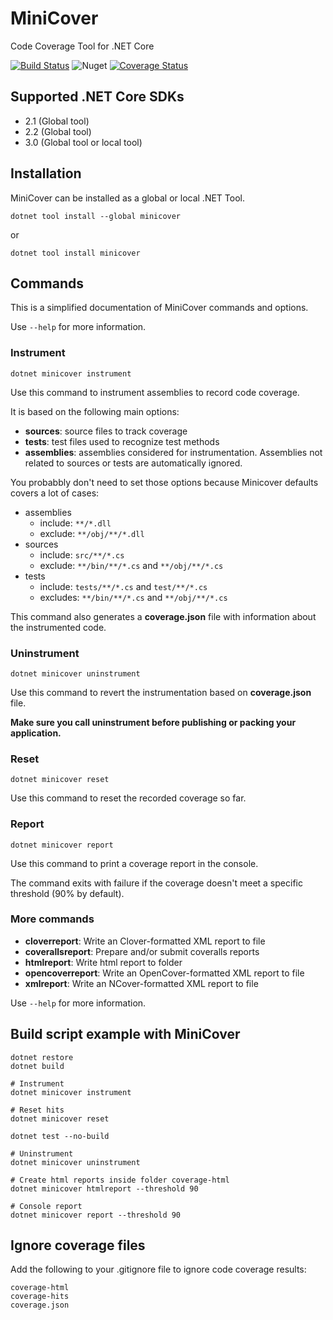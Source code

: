 # MiniCover
Code Coverage Tool for .NET Core

[![Build Status](https://dev.azure.com/lucaslorentzlara/lucaslorentzlara/_apis/build/status/lucaslorentz.minicover?branchName=master)](https://dev.azure.com/lucaslorentzlara/lucaslorentzlara/_build/latest?definitionId=3&branchName=master)
![Nuget](https://img.shields.io/nuget/v/minicover)
[![Coverage Status](https://coveralls.io/repos/github/lucaslorentz/minicover/badge.svg?branch=master)](https://coveralls.io/github/lucaslorentz/minicover?branch=master)

## Supported .NET Core SDKs
- 2.1 (Global tool)
- 2.2 (Global tool)
- 3.0 (Global tool or local tool)

## Installation
MiniCover can be installed as a global or local .NET Tool.
```
dotnet tool install --global minicover
```
or
```
dotnet tool install minicover
```

## Commands
This is a simplified documentation of MiniCover commands and options.

Use `--help` for more information.

### Instrument
```
dotnet minicover instrument
```

Use this command to instrument assemblies to record code coverage.

It is based on the following main options:
- **sources**: source files to track coverage
- **tests**: test files used to recognize test methods
- **assemblies**: assemblies considered for instrumentation. Assemblies not related to sources or tests are automatically ignored.

You probabbly don't need to set those options because Minicover defaults covers a lot of cases:
- assemblies
  - include: `**/*.dll`
  - exclude: `**/obj/**/*.dll`
- sources
  - include: `src/**/*.cs`
  - exclude: `**/bin/**/*.cs` and `**/obj/**/*.cs`
- tests
  - include: `tests/**/*.cs` and `test/**/*.cs`
  - excludes: `**/bin/**/*.cs` and `**/obj/**/*.cs`

This command also generates a **coverage.json** file with information about the instrumented code.

### Uninstrument
```
dotnet minicover uninstrument
````

Use this command to revert the instrumentation based on **coverage.json** file.

**Make sure you call uninstrument before publishing or packing your application.**

### Reset
```
dotnet minicover reset
````

Use this command to reset the recorded coverage so far.

### Report
```
dotnet minicover report
````

Use this command to print a coverage report in the console.

The command exits with failure if the coverage doesn't meet a specific threshold (90% by default).

### More commands

- **cloverreport**: Write an Clover-formatted XML report to file
- **coverallsreport**: Prepare and/or submit coveralls reports
- **htmlreport**: Write html report to folder
- **opencoverreport**: Write an OpenCover-formatted XML report to file
- **xmlreport**: Write an NCover-formatted XML report to file

Use `--help` for more information.

## Build script example with MiniCover
```shell
dotnet restore
dotnet build

# Instrument
dotnet minicover instrument

# Reset hits
dotnet minicover reset

dotnet test --no-build

# Uninstrument
dotnet minicover uninstrument

# Create html reports inside folder coverage-html
dotnet minicover htmlreport --threshold 90

# Console report
dotnet minicover report --threshold 90
```

## Ignore coverage files

Add the following to your .gitignore file to ignore code coverage results:
```
coverage-html
coverage-hits
coverage.json
```
